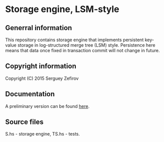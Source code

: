 Storage engine, LSM-style
=========================


Generral information
--------------------

This repository contains storage engine that implements persistent key-value storage
in log-structured merge tree (LSM) style. Persistence here means that data once fixed
in transaction commit will not change in future.


Copyright information
---------------------

Copyright (C) 2015 Serguey Zefirov


Documentation
-------------

A preliminary version can be found [here](https://docs.google.com/document/d/1EYS100swps1V9PVnnVdY2qHkF1u4zRooqH4w76jbsEk/pub).


Source files
-----

S.hs - storage engine,
TS.hs - tests.

